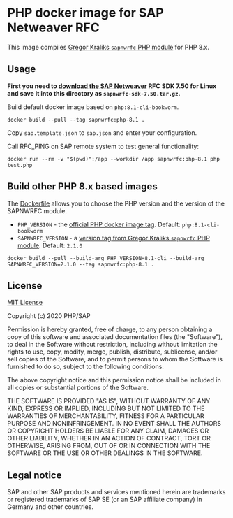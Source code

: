 # PHP docker image for SAP Netweaver RFC

This image compiles [Gregor Kraliks `sapnwrfc` PHP module][kralik] for PHP 8.x.

## Usage

**First you need to [download the SAP Netweaver][sapnwrfcsdk] RFC SDK 7.50 for
Linux and save it into this directory as `sapnwrfc-sdk-7.50.tar.gz`.**

Build default docker image based on `php:8.1-cli-bookworm`.

```shell script
docker build --pull --tag sapnwrfc:php-8.1 .
```

Copy `sap.template.json` to `sap.json` and enter your configuration.

Call RFC_PING on SAP remote system to test general functionality:

```shell script
docker run --rm -v "$(pwd)":/app --workdir /app sapnwrfc:php-8.1 php test.php
```

## Build other PHP 8.x based images

The [Dockerfile] allows you to choose the PHP version and the version of the SAPNWRFC module.

* `PHP_VERSION` - the [official PHP docker image tag]. Default: `php:8.1-cli-bookworm`
* `SAPNWRFC_VERSION` - a [version tag from Gregor Kraliks `sapnwrfc` PHP module]. Default: `2.1.0`

```shell script
docker build --pull --build-arg PHP_VERSION=8.1-cli --build-arg SAPNWRFC_VERSION=2.1.0 --tag sapnwrfc:php-8.1 .
```

## License

[MIT License](LICENSE)

Copyright (c) 2020 PHP/SAP

Permission is hereby granted, free of charge, to any person obtaining a copy
of this software and associated documentation files (the "Software"), to deal
in the Software without restriction, including without limitation the rights
to use, copy, modify, merge, publish, distribute, sublicense, and/or sell
copies of the Software, and to permit persons to whom the Software is
furnished to do so, subject to the following conditions:

The above copyright notice and this permission notice shall be included in all
copies or substantial portions of the Software.

THE SOFTWARE IS PROVIDED "AS IS", WITHOUT WARRANTY OF ANY KIND, EXPRESS OR
IMPLIED, INCLUDING BUT NOT LIMITED TO THE WARRANTIES OF MERCHANTABILITY,
FITNESS FOR A PARTICULAR PURPOSE AND NONINFRINGEMENT. IN NO EVENT SHALL THE
AUTHORS OR COPYRIGHT HOLDERS BE LIABLE FOR ANY CLAIM, DAMAGES OR OTHER
LIABILITY, WHETHER IN AN ACTION OF CONTRACT, TORT OR OTHERWISE, ARISING FROM,
OUT OF OR IN CONNECTION WITH THE SOFTWARE OR THE USE OR OTHER DEALINGS IN THE
SOFTWARE.


## Legal notice

SAP and other SAP products and services mentioned herein are trademarks or
registered trademarks of SAP SE (or an SAP affiliate company) in Germany and
other countries.

[kralik]: https://github.com/gkralik/php7-sapnwrfc "SAP NW RFC SDK extension for PHP7"
[sapnwrfcsdk]: https://gkralik.github.io/php7-sapnwrfc/installation.html#download-the-sap-nw-rfc-library "Download SAP Netweaver RFC SDK 7.50"
[Dockerfile]: Dockerfile
[official PHP docker image tag]: https://hub.docker.com/_/php/tags
[version tag from Gregor Kraliks `sapnwrfc` PHP module]: https://github.com/gkralik/php7-sapnwrfc/releases
